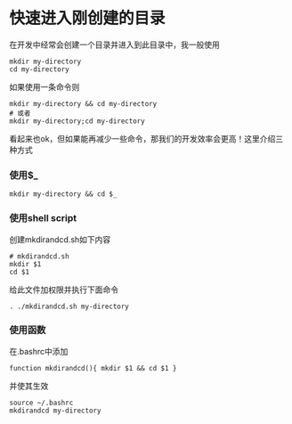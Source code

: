 # 快速进入刚创建的目录

在开发中经常会创建一个目录并进入到此目录中，我一般使用

```shell
mkdir my-directory
cd my-directory
```

如果使用一条命令则

```shell
mkdir my-directory && cd my-directory
# 或者
mkdir my-directory;cd my-directory
```

看起来也ok，但如果能再减少一些命令，那我们的开发效率会更高！这里介绍三种方式

### 使用$_

```shell
mkdir my-directory && cd $_
```

### 使用shell script

创建mkdirandcd.sh如下内容

```shell
# mkdirandcd.sh
mkdir $1
cd $1
```

给此文件加权限并执行下面命令

```shell
. ./mkdirandcd.sh my-directory
```

### 使用函数

在.bashrc中添加

```shell
function mkdirandcd(){ mkdir $1 && cd $1 }
```

并使其生效

```shell
source ~/.bashrc
mkdirandcd my-directory
```